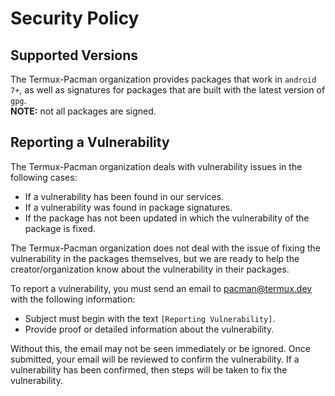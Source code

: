 # Security Policy

## Supported Versions

The Termux-Pacman organization provides packages that work in `android 7+`, as well as signatures for packages that are built with the latest version of `gpg`.  
**NOTE:** not all packages are signed.

## Reporting a Vulnerability

The Termux-Pacman organization deals with vulnerability issues in the following cases:
 - If a vulnerability has been found in our services. 
 - If a vulnerability was found in package signatures.
 - If the package has not been updated in which the vulnerability of the package is fixed.

The Termux-Pacman organization does not deal with the issue of fixing the vulnerability in the packages themselves, but we are ready to help the creator/organization know about the vulnerability in their packages.

To report a vulnerability, you must send an email to [pacman@termux.dev](mailto:pacman@termux.dev) with the following information:
 - Subject must begin with the text `[Reporting Vulnerability]`.
 - Provide proof or detailed information about the vulnerability.

Without this, the email may not be seen immediately or be ignored. Once submitted, your email will be reviewed to confirm the vulnerability. If a vulnerability has been confirmed, then steps will be taken to fix the vulnerability.

